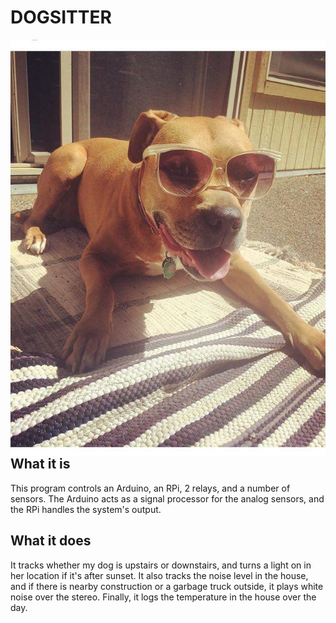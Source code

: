 # DOGSITTER
<img align="right" src=https://github.com/goodmajo/Dogsitter/blob/master/OliveChilling.jpg >

## What it is
This program controls an Arduino, an RPi, 2 relays, and a number of sensors. The Arduino acts as a signal processor for the analog sensors, and the RPi handles the system's output.
## What it does
It tracks whether my dog is upstairs or downstairs, and turns a light on in her location if it's after sunset. It also tracks the noise level in the house, and if there is nearby construction or a garbage truck outside, it plays white noise over the stereo. Finally, it logs the temperature in the house over the day.

